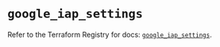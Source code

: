# `google_iap_settings`

Refer to the Terraform Registry for docs: [`google_iap_settings`](https://registry.terraform.io/providers/hashicorp/google-beta/6.17.0/docs/resources/google_iap_settings).
